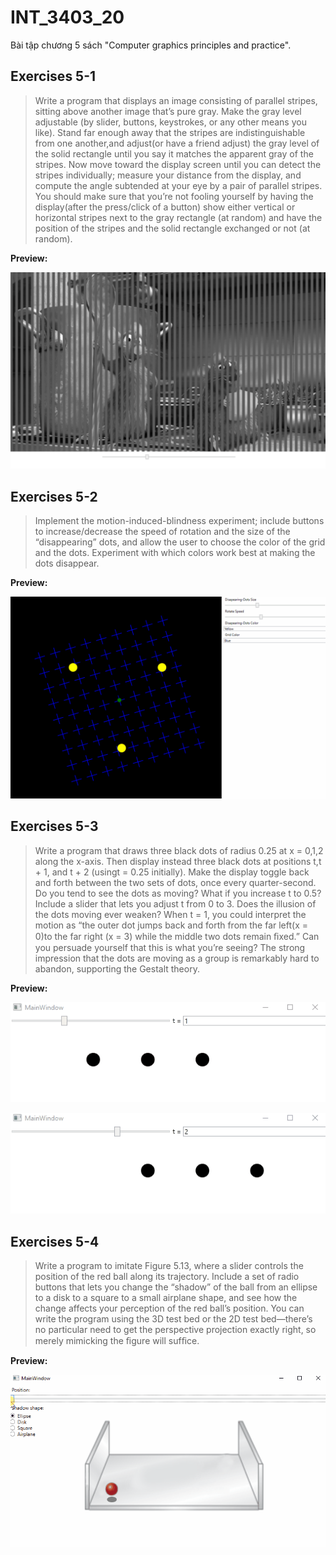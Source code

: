 # INT_3403_20
Bài tập chương 5 sách "Computer graphics principles and practice".

## Exercises 5-1
> Write a program that displays an image consisting of parallel stripes, sitting above another image that’s pure gray. Make the gray level adjustable (by slider, buttons, keystrokes, or any other means you like). Stand far enough away that the stripes are indistinguishable from one another,and adjust(or have a friend adjust) the gray level of the solid rectangle until you say it matches the apparent gray of the stripes. Now move toward the display screen until you can detect the stripes individually; measure your distance from the display, and compute the angle subtended at your eye by a pair of parallel stripes. You should make sure that you’re not fooling yourself by having the display(after the press/click of a button) show either vertical or horizontal stripes next to the gray rectangle (at random) and have the position of the stripes and the solid rectangle exchanged or not (at random).

**Preview:**

![image](./BaiTap5-1/demo.png)

## Exercises 5-2
> Implement the motion-induced-blindness experiment; include buttons to increase/decrease the speed of rotation and the size of the “disappearing” dots, and allow the user to choose the color of the grid and the dots. Experiment with which colors work best at making the dots disappear.

**Preview:**

![image](./BaiTap5-2/demo.gif)

## Exercises 5-3
> Write a program that draws three black dots of radius 0.25 at x = 0,1,2 along the x-axis. Then display instead three black dots at positions t,t + 1, and t + 2 (usingt = 0.25 initially). Make the display toggle back and forth between the two sets of dots, once every quarter-second. Do you tend to see the dots as moving? What if you increase t to 0.5? Include a slider that lets you adjust t from 0 to 3. Does the illusion of the dots moving ever weaken? When t = 1, you could interpret the motion as “the outer dot jumps back and forth from the far left(x = 0)to the far right (x = 3) while the middle two dots remain ﬁxed.” Can you persuade yourself that this is what you’re seeing? The strong impression that the dots are moving as a group is remarkably hard to abandon, supporting the Gestalt theory. 

**Preview:**

![image](./BaiTap5-3/demo1.gif)

![image](./BaiTap5-3/demo2.gif)

## Exercises 5-4
>  Write a program to imitate Figure 5.13, where a slider controls the position of the red ball along its trajectory. Include a set of radio buttons that lets you change the “shadow” of the ball from an ellipse to a disk to a square to a small airplane shape, and see how the change affects your perception of the red ball’s position. You can write the program using the 3D test bed or the 2D test bed—there’s no particular need to get the perspective projection exactly right, so merely mimicking the ﬁgure will sufﬁce.

**Preview:**

![image](./BaiTap5-4/demo.gif)
